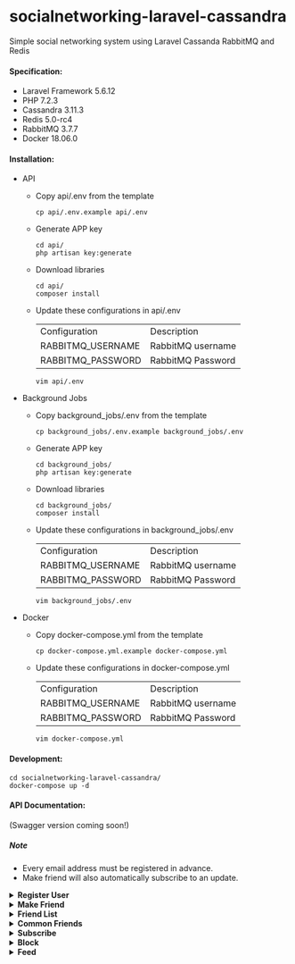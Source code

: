 # socialnetworking-laravel-cassandra
Simple social networking system using Laravel Cassanda RabbitMQ and Redis


#### Specification:

* Laravel Framework 5.6.12
* PHP 7.2.3
* Cassandra 3.11.3
* Redis 5.0-rc4
* RabbitMQ 3.7.7
* Docker 18.06.0

#### Installation:
* API
  - Copy api/.env from the template
    ```
    cp api/.env.example api/.env
    ```
  - Generate APP key
    ```
    cd api/
    php artisan key:generate
    ```
  - Download libraries
    ```
    cd api/
    composer install
    ```
  - Update these configurations in api/.env
    <table>
      <tr>
        <td>Configuration</td><td>Description</td>
      </tr>
      <tr>
        <td>RABBITMQ_USERNAME</td><td>RabbitMQ username</td>
      </tr>
      <tr>
        <td>RABBITMQ_PASSWORD</td><td>RabbitMQ Password</td>
      </tr>
    </table>

    ```
    vim api/.env
    ```
* Background Jobs
  - Copy background_jobs/.env from the template
    ```
    cp background_jobs/.env.example background_jobs/.env
    ```
  - Generate APP key
    ```
    cd background_jobs/
    php artisan key:generate
    ```
  - Download libraries
    ```
    cd background_jobs/
    composer install
    ```
  - Update these configurations in background_jobs/.env
    <table>
      <tr>
        <td>Configuration</td><td>Description</td>
      </tr>
      <tr>
        <td>RABBITMQ_USERNAME</td><td>RabbitMQ username</td>
      </tr>
      <tr>
        <td>RABBITMQ_PASSWORD</td><td>RabbitMQ Password</td>
      </tr>
    </table>

    ```
    vim background_jobs/.env
    ```
* Docker
  - Copy docker-compose.yml from the template
    ```
    cp docker-compose.yml.example docker-compose.yml
    ```
  - Update these configurations in docker-compose.yml
    <table>
      <tr>
        <td>Configuration</td><td>Description</td>
      </tr>
      <tr>
        <td>RABBITMQ_USERNAME</td><td>RabbitMQ username</td>
      </tr>
      <tr>
        <td>RABBITMQ_PASSWORD</td><td>RabbitMQ Password</td>
      </tr>
    </table>

    ```
    vim docker-compose.yml
    ```
#### Development:
```
cd socialnetworking-laravel-cassandra/
docker-compose up -d
```

#### API Documentation:

(Swagger version coming soon!)

##### Note
* Every email address must be registered in advance. 
* Make friend will also automatically subscribe to an update.

<details>
<summary><b>Register User<b></summary>
<p>

* **URL**

  POST /api/user
*  **Body (raw)**

    ```
    {
        "email": "smile@example.com"
    }
    ```
* **Success Response:**

  * **Code:** 200 <br />
    **Content:** 
    ```
    { 
        "success": true    
    }
    ```
* **Error Response:**

  * **Code:** 400 / 500<br />
    **Content:** 
    ```
    { 
        "success": false, 
        "error" : ... 
    }
    ```

* **Sample Call:**

   * Request:

  ```
    curl -X POST "http://localhost:12001/api/user" -H "accept: application/json" -d '{"email": "smile@example.com"}'
  ```
  * Response:
  ```
    { 
        "success": true    
    }
  ```
</p>
</details>

<details>
<summary><b>Make Friend<b></summary>
<p>

* **URL**

  POST /api/friend
*  **Body (raw)**

    ```
    {
      "friends":
        [
          "smile@example.com",
          "laugh@example.com"
        ]
    }
    ```
* **Success Response:**

  * **Code:** 200 <br />
    **Content:** 
    ```
    { 
        "success": true    
    }
    ```
* **Error Response:**

  * **Code:** 400 / 500<br />
    **Content:** 
    ```
    { 
        "success": false, 
        "error" : ... 
    }
    ```

* **Sample Call:**

   * Request:

  ```
    curl -X POST "http://localhost:12001/api/friend" -H "accept: application/json" -d '{
                                                                                         "friends":
                                                                                           [
                                                                                             "smile@example.com",
                                                                                             "laugh@example.com"
                                                                                           ]
                                                                                       }'
  ```
  * Response:
  ```
    { 
        "success": true    
    }
  ```
</p>
</details>

<details>
<summary><b>Friend List<b></summary>
<p>

* **URL**

  POST /api/friend/list
*  **Body (raw)**

    ```
    {
        "email": "smile@example.com"
    }
    ```
* **Success Response:**

  * **Code:** 200 <br />
    **Content:** 
    ```
    { 
        "success": true,
        "friends": [
            "laugh@example.com"
        ],
        "count": 1
    }
    ```
* **Error Response:**

  * **Code:** 400 / 500<br />
    **Content:** 
    ```
    { 
        "success": false, 
        "error" : ... 
    }
    ```

* **Sample Call:**

   * Request:

  ```
    curl -X POST "http://localhost:12001/api/friend/list" -H "accept: application/json" -d '{"email": "smile@example.com"}'
  ```
  * Response:
  ```
    { 
        "success": true,
        "friends": [
            "laugh@example.com"
        ],
        "count": 1
    }
  ```
</p>
</details>

<details>
<summary><b>Common Friends<b></summary>
<p>

* **URL**

  POST /api/friend/common
*  **Body (raw)**

    ```
    {
        "friends": [
            "smila@example.com",
            "random@roar.com"
        ]
    }
    ```
* **Success Response:**

  * **Code:** 200 <br />
    **Content:** 
    ```
    { 
        "success": true,
        "friends": [
            "laugh@example.com"
        ],
        "count": 1
    }
    ```
* **Error Response:**

  * **Code:** 400 / 500<br />
    **Content:** 
    ```
    { 
        "success": false, 
        "error" : ... 
    }
    ```

* **Sample Call:**

   * Request:

  ```
    curl -X POST "http://localhost:12001/api/friend/common" -H "accept: application/json" -d '{
                                                                                                "friends":
                                                                                                  [
                                                                                                    "smila@example.com",
                                                                                                    "random@roar.com"
                                                                                                  ]
                                                                                              }'
  ```
  * Response:
  ```
    { 
        "success": true,
        "friends": [
            "laugh@example.com"
        ],
        "count": 1
    }
  ```
</p>
</details>

<details>
<summary><b>Subscribe<b></summary>
<p>

* **URL**

  POST /api/subscribe
*  **Body (raw)**

    ```
    {
      "requestor": "smile@example.com",
      "target": "chanel@bb.com"
    }
    ```
* **Success Response:**

  * **Code:** 200 <br />
    **Content:** 
    ```
    { 
        "success": true,
    }
    ```
* **Error Response:**

  * **Code:** 400 / 500<br />
    **Content:** 
    ```
    { 
        "success": false, 
        "error" : ... 
    }
    ```

* **Sample Call:**

   * Request:

  ```
    curl -X POST "http://localhost:12001/api/subscribe" -H "accept: application/json" -d '{
                                                                                            "requestor": "smile@example.com",
                                                                                            "target": "chanel@bb.com"
                                                                                          }'
  ```
  * Response:
  ```
    { 
        "success": true,
    }
  ```
</p>
</details>

<details>
<summary><b>Block<b></summary>
<p>

* **URL**

  POST /api/block
*  **Body (raw)**

    ```
    {
      "requestor": "smile@example.com",
      "target": "badtzmaru@nobody.com"
    }
    ```
* **Success Response:**

  * **Code:** 200 <br />
    **Content:** 
    ```
    { 
        "success": true,
    }
    ```
* **Error Response:**

  * **Code:** 400 / 500<br />
    **Content:** 
    ```
    { 
        "success": false, 
        "error" : ... 
    }
    ```

* **Sample Call:**

   * Request:

  ```
    curl -X POST "http://localhost:12001/api/block" -H "accept: application/json" -d '{
                                                                                        "requestor": "smile@example.com",
                                                                                        "target": "badtzmaru@nobody.com"
                                                                                      }'
  ```
  * Response:
  ```
    { 
        "success": true,
    }
  ```
</p>
</details>

<details>
<summary><b>Feed<b></summary>
<p>

To retrieve the list of email addresses that will receive the feed.

Note: the recipient email address must be a registered email address.

* **URL**

  POST /api/feed
*  **Body (raw)**

    ```
    {
      "requestor": "smile@example.com",
      "text": "Hi all! unknown@somewhere.com"
    }
    ```
* **Success Response:**

  * **Code:** 200 <br />
    **Content:** 
    ```
    {
        "success": true,
        "recipients": [
            "laugh@example.com",
            "unknown@somewhere.com",
        ]
    }
    ```
* **Error Response:**

  * **Code:** 400 / 500<br />
    **Content:** 
    ```
    { 
        "success": false, 
        "error" : ... 
    }
    ```

* **Sample Call:**

   * Request:

  ```
    curl -X POST "http://localhost:12001/api/feed" -H "accept: application/json" -d '{
                                                                                        "requestor": "smile@example.com",
                                                                                        "text": "Hi all! unknown@somewhere.com"
                                                                                      }'
  ```
  * Response:
  ```
    {
        "success": true,
        "recipients": [
            "laugh@example.com",
            "unknown@somewhere.com",
        ]
    }
  ```
</p>
</details>
